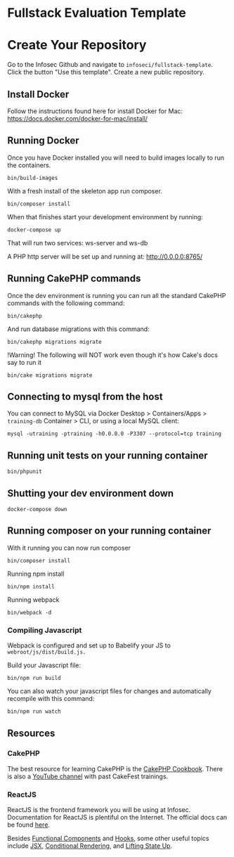 # Fullstack Evaluation Template

# Create Your Repository
Go to the Infosec Github and navigate to `infoseci/fullstack-template`. Click the button "Use this template". Create a new public repository.


## Install Docker
Follow the instructions found here for install Docker for Mac:
https://docs.docker.com/docker-for-mac/install/

## Running Docker
Once you have Docker installed you will need to build images locally to run the containers.
```
bin/build-images
```
With a fresh install of the skeleton app run composer.
```
bin/composer install
```

When that finishes start your development environment by running:
```
docker-compose up
```

That will run two services: ws-server and ws-db

A PHP http server will be set up and running at: http://0.0.0.0:8765/

## Running CakePHP commands
Once the dev environment is running you can run all the standard CakePHP commands with the following command:
```
bin/cakephp
```
And run database migrations with this command:
```
bin/cakephp migrations migrate
```
!Warning! The following will NOT work even though it's how Cake's docs say to run it
```
bin/cake migrations migrate
```

## Connecting to mysql from the host
You can connect to MySQL via Docker Desktop > Containers/Apps > `training-db` Container > CLI, or using
a local MySQL client:
```
mysql -utraining -ptraining -h0.0.0.0 -P3307 --protocol=tcp training
```


## Running unit tests on your running container

```
bin/phpunit
```

## Shutting your dev environment down

```
docker-compose down
```

## Running composer on your running container
With it running you can now run composer
```
bin/composer install
```

Running npm install
```
bin/npm install
```

Running webpack

```
bin/webpack -d
```
### Compiling Javascript
Webpack is configured and set up to Babelify your JS to ``` webroot/js/dist/build.js. ```

Build your Javascript file:

```
bin/npm run build
```

You can also watch your javascript files for changes and automatically recompile with this command:

```bash
bin/npm run watch
```

## Resources


### CakePHP
The best resource for learning CakePHP is the [CakePHP Cookbook](https://book.cakephp.org/4/en/index.html).
There is also a [YouTube channel](https://youtube.com/user/CakePHP/playlists) with past CakeFest trainings.

### ReactJS
ReactJS is the frontend framework you will be using at Infosec. Documentation for ReactJS is plentiful on the Internet. The official docs
can be found [here](https://reactjs.org/docs/getting-started.html).

Besides [Functional Components](https://reactjs.org/docs/components-and-props.html) and [Hooks](https://reactjs.org/docs/hooks-state.html),
some other useful topics include [JSX](https://reactjs.org/docs/introducing-jsx.html), [Conditional Rendering](https://reactjs.org/docs/conditional-rendering.html), and
[Lifting State Up](https://reactjs.org/docs/lifting-state-up.html).
